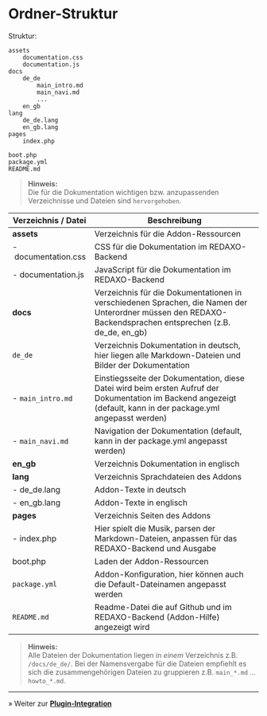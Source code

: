 # Ordner-Struktur

Struktur:

    assets
        documentation.css
        documentation.js
    docs
        de_de
            main_intro.md
            main_navi.md
            ...
        en_gb
    lang
        de_de.lang
        en_gb.lang
    pages
        index.php

    boot.php
    package.yml
    README.md

> **Hinweis:**<br>Die für die Dokumentation wichtigen bzw. anzupassenden Verzeichnisse und Dateien sind `hervorgehoben`.

Verzeichnis / Datei|Beschreibung
------ | ------
**assets**|Verzeichnis für die Addon-Ressourcen
-&nbsp;documentation.css|CSS für die Dokumentation im REDAXO-Backend
-&nbsp;documentation.js|JavaScript für die Dokumentation im REDAXO-Backend
**docs**|Verzeichnis für die Dokumentationen in verschiedenen Sprachen, die Namen der Unterordner müssen den REDAXO-Backendsprachen entsprechen (z.B. de_de, en_gb)
`de_de`|Verzeichnis Dokumentation in deutsch, hier liegen alle Markdown-Dateien und Bilder der Dokumentation
-&nbsp;`main_intro.md`|Einstiegsseite der Dokumentation, diese Datei wird beim ersten Aufruf der Dokumentation im Backend angezeigt (default, kann in der package.yml angepasst werden)
-&nbsp;`main_navi.md`|Navigation der Dokumentation (default, kann in der package.yml angepasst werden)
**en_gb**|Verzeichnis Dokumentation in englisch
**lang**|Verzeichnis Sprachdateien des Addons
-&nbsp;de_de.lang|Addon-Texte in deutsch
-&nbsp;en_gb.lang|Addon-Texte in englisch
**pages**|Verzeichnis Seiten des Addons
-&nbsp;index.php|Hier spielt die Musik, parsen der Markdown-Dateien, anpassen für das REDAXO-Backend und Ausgabe
boot.php|Laden der Addon-Ressourcen
`package.yml`|Addon-Konfiguration, hier können auch die Default-Dateinamen angepasst werden
`README.md`|Readme-Datei die auf Github und im REDAXO-Backend (Addon-Hilfe) angezeigt wird

> **Hinweis:**<br>Alle Dateien der Dokumentation liegen in _einem_ Verzeichnis z.B. `/docs/de_de/`. Bei der Namensvergabe für die Dateien empfiehlt es sich die zusammengehörigen Dateien zu gruppieren z.B. `main_*.md` ... `howto_*.md`.

---

&raquo; Weiter zur **[Plugin-Integration](howto_copy.md)**
